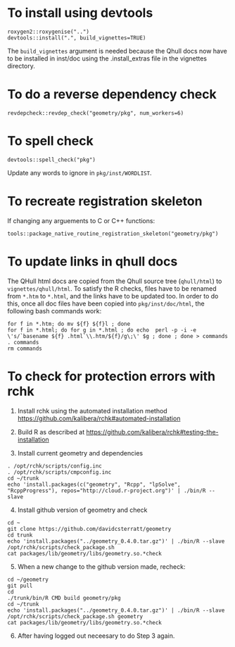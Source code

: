 # To install using devtools

```
roxygen2::roxygenise("..")
devtools::install(".", build_vignettes=TRUE)
```
The `build_vignettes` argument is needed because the Qhull docs now
have to be installed in inst/doc using the .install_extras file in the
vignettes directory.

# To do a reverse dependency check

```
revdepcheck::revdep_check("geometry/pkg", num_workers=6)
```

# To spell check
```
devtools::spell_check("pkg")
```
Update any words to ignore in `pkg/inst/WORDLIST`.

# To recreate registration skeleton

If changing any arguements to C or C++ functions:
```
tools::package_native_routine_registration_skeleton("geometry/pkg")
```

# To update links in qhull docs

The QHull html docs are copied from the Qhull source tree
(`qhull/html`) to `vignettes/qhull/html`. To satisfy the R checks,
files have to be renamed from `*.htm` to `*.html`, and the links have
to be updated too. In order to do this, once all doc files have been
copied into `pkg/inst/doc/html`, the following bash commands work:

```
for f in *.htm; do mv ${f} ${f}l ; done
for f in *.html; do for g in *.html ; do echo  perl -p -i -e \'s/`basename ${f} .html`\\.htm/${f}/g\;\' $g ; done ; done > commands
. commands
rm commands
```

# To check for protection errors with rchk

1. Install rchk using the automated installation method
https://github.com/kalibera/rchk#automated-installation

2. Build R as described at
   https://github.com/kalibera/rchk#testing-the-installation 

3. Install current geometry and dependencies
```
. /opt/rchk/scripts/config.inc
. /opt/rchk/scripts/cmpconfig.inc
cd ~/trunk
echo 'install.packages(c("geometry", "Rcpp", "lpSolve", "RcppProgress"), repos="http://cloud.r-project.org")' | ./bin/R --slave
```

4. Install github version of geometry and check
```
cd ~
git clone https://github.com/davidcsterratt/geometry
cd trunk
echo 'install.packages("../geometry_0.4.0.tar.gz")' | ./bin/R --slave
/opt/rchk/scripts/check_package.sh
cat packages/lib/geometry/libs/geometry.so.*check
```

5. When a new change to the github version made, recheck:
```
cd ~/geometry
git pull
cd
./trunk/bin/R CMD build geometry/pkg
cd ~/trunk
echo 'install.packages("../geometry_0.4.0.tar.gz")' | ./bin/R --slave
/opt/rchk/scripts/check_package.sh geometry
cat packages/lib/geometry/libs/geometry.so.*check
```
6. After having logged out neceesary to do Step 3 again.
